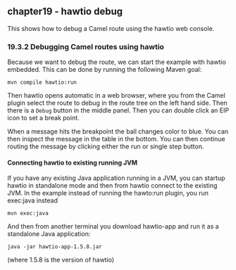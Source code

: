 chapter19 - hawtio debug
------------------------

This shows how to debug a Camel route using the hawtio web console.

### 19.3.2 Debugging Camel routes using hawtio

Because we want to debug the route, we can start the example with hawtio embedded.
This can be done by running the following Maven goal:

    mvn compile hawtio:run

Then hawtio opens automatic in a web browser, where you from the Camel plugin select
the route to debug in the route tree on the left hand side. Then there is a `Debug` button
in the middle panel. Then you can double click an EIP icon to set a break point.

When a message hits the breakpoint the ball changes color to blue. You can then inspect
the message in the table in the bottom. You can then continue routing the message
by clicking either the run or single step button.


#### Connecting hawtio to existing running JVM

If you have any existing Java application running in a JVM, you can startup hawtio in standalone mode
and then from hawtio connect to the existing JVM. In the example instead of running the hawto:run plugin,
you run exec:java instead

    mvn exec:java

And then from another terminal you download hawtio-app and run it as a standalone Java application:

    java -jar hawtio-app-1.5.8.jar

(where 1.5.8 is the version of hawtio)
